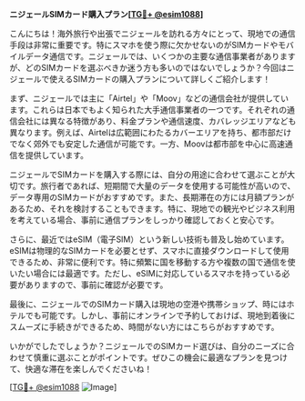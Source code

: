 **ニジェールSIMカード購入プラン[[TG💪+ @esim1088](https://t.me/s/esim1088)]**

こんにちは！海外旅行や出張でニジェールを訪れる方々にとって、現地での通信手段は非常に重要です。特にスマホを使う際に欠かせないのがSIMカードやモバイルデータ通信です。ニジェールでは、いくつかの主要な通信事業者がありますが、どのSIMカードを選ぶべきか迷う方も多いのではないでしょうか？今回はニジェールで使えるSIMカードの購入プランについて詳しくご紹介します！

まず、ニジェールでは主に「Airtel」や「Moov」などの通信会社が提供しています。これらは日本でもよく知られた大手通信事業者の一つです。それぞれの通信会社には異なる特徴があり、料金プランや通信速度、カバレッジエリアなども異なります。例えば、Airtelは広範囲にわたるカバーエリアを持ち、都市部だけでなく郊外でも安定した通信が可能です。一方、Moovは都市部を中心に高速通信を提供しています。

ニジェールでSIMカードを購入する際には、自分の用途に合わせて選ぶことが大切です。旅行者であれば、短期間で大量のデータを使用する可能性が高いので、データ専用のSIMカードがおすすめです。また、長期滞在の方には月額プランがあるため、それを検討することもできます。特に、現地での観光やビジネス利用を考えている場合、事前に通信プランをしっかり確認しておくと安心です。

さらに、最近ではeSIM（電子SIM）という新しい技術も普及し始めています。eSIMは物理的なSIMカードを必要とせず、スマホに直接ダウンロードして使用できるため、非常に便利です。特に頻繁に国を移動する方や複数の国で通信を使いたい場合には最適です。ただし、eSIMに対応しているスマホを持っている必要がありますので、事前に確認が必要です。

最後に、ニジェールでのSIMカード購入は現地の空港や携帯ショップ、時にはホテルでも可能です。しかし、事前にオンラインで予約しておけば、現地到着後にスムーズに手続きができるため、時間がない方にはこちらがおすすめです。

いかがでしたでしょうか？ニジェールでのSIMカード選びは、自分のニーズに合わせて慎重に選ぶことがポイントです。ぜひこの機会に最適なプランを見つけて、快適な滞在を楽しんでくださいね！

[[TG💪+ @esim1088](https://t.me/s/esim1088) ![Image](https://i.postimg.cc/Y0z9fWf4/image.png)]